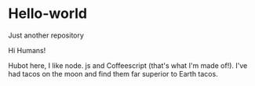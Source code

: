 # Hello-world
Just another repository

Hi Humans!

Hubot here, I like node. js and Coffeescript (that's what I'm made of!).
I've had tacos on the moon and find them far superior to Earth tacos.
